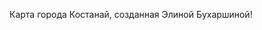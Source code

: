 Карта города Костанай, созданная Элиной Бухаршиной!
<html lang="en">
<head>
    <meta charset="UTF-8">
    <meta name="viewport" content="width=device-width, initial-scale=1.0">
    <title>Карта Костаная</title>
    <link rel="stylesheet" href="https://unpkg.com/leaflet@1.9.4/dist/leaflet.css" />
    <style>
        #map {
            height: 100vh; /* Карта занимает весь экран */
            margin: 0;
        }
    </style>
</head>
<body>
    <div id="map"></div>

    <script src="https://unpkg.com/leaflet@1.9.4/dist/leaflet.js"></script>
    <script>
        // Создание карты
        const map = L.map('map').setView([53.214, 63.624], 12); // Центр карты — Костанай

        // Добавление слоя карты OpenStreetMap
        L.tileLayer('https://{s}.tile.openstreetmap.org/{z}/{x}/{y}.png', {
            attribution: '&copy; <a href="https://www.openstreetmap.org/copyright">OpenStreetMap</a> contributors'
        }).addTo(map);

        // Данные о районах
        const districts = [
            {
                name: "Микрорайон Наурыз",
                coords: [
                    [53.1900, 63.6100],
                    [53.1950, 63.6250],
                    [53.1800, 63.6300],
                    [53.1750, 63.6150]
                ],
                color: "blue"
            },
            {
                name: "Район Алтын Арман",
                coords: [
                    [53.2450, 63.6050],
                    [53.2500, 63.6200],
                    [53.2350, 63.6150],
                    [53.2300, 63.6000]
                ],
                color: "green"
            },
            {
                name: "Центральный район",
                coords: [
                    [53.2200, 63.6200],
                    [53.2250, 63.6300],
                    [53.2100, 63.6350],
                    [53.2050, 63.6250]
                ],
                color: "red"
            }
        ];

        // Добавление полигонов для каждого района
        districts.forEach(district => {
            L.polygon(district.coords, {
                color: district.color,
                weight: 4, // Толщина линии
                opacity: 0.8,
                fillOpacity: 0.1 // Легкая заливка внутри
            }).addTo(map)
              .bindPopup(`<b>${district.name}</b>`);
        });

        // Добавление обработки кликов на карту
        map.on('click', function(e) {
            const { lat, lng } = e.latlng;
            L.marker([lat, lng]).addTo(map)
                .bindPopup(`Координаты: ${lat.toFixed(4)}, ${lng.toFixed(4)}`)
                .openPopup();
        });
    </script>
</body>
</html>

